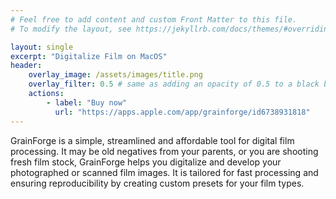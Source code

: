 ```yaml
---
# Feel free to add content and custom Front Matter to this file.
# To modify the layout, see https://jekyllrb.com/docs/themes/#overriding-theme-defaults

layout: single
excerpt: "Digitalize Film on MacOS"
header: 
    overlay_image: /assets/images/title.png
    overlay_filter: 0.5 # same as adding an opacity of 0.5 to a black background
    actions:
        - label: "Buy now"
          url: "https://apps.apple.com/app/grainforge/id6738931818"
---
```


GrainForge is a simple, streamlined and affordable tool for digital film processing. It may be old negatives from your parents, or you are shooting fresh film stock, GrainForge helps you digitalize and develop your photographed or scanned film images. It is tailored for fast processing and ensuring reproducibility by creating custom presets for your film types. 